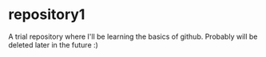 # repository1
A trial repository where I'll be learning the basics of github.
Probably will be deleted later in the future :)
